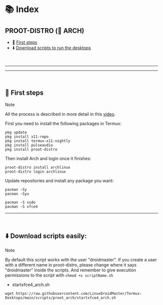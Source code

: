 # 📚 Index

## PROOT-DISTRO (🔼 ARCH)
* 🏁 [First steps](#first-steps-arch)
* ⬇️ [Download scripts to run the desktops](#easy-download-arch)

<br>

---  
---  

<br>

## 🏁 First steps <a name=first-steps-arch></a>
> [!NOTE]  
> All the process is described in more detail in this [video](https://www.youtube.com/watch?v=21yeQ1yMI0o).

First you need to install the following packages in Termux: 
```
pkg update
pkg install x11-repo
pkg install termux-x11-nightly
pkg install pulseaudio
pkg install proot-distro
```

Then install Arch and login once it finishes: 
```
proot-distro install archlinux
proot-distro login archlinux
```

Update repositories and install any package you want: 
```
pacman -Sy
pacman -Syu

pacman -S sudo
pacman -S xfce4
```

---  
<br>

## ⬇️ Download scripts easily: <a name=easy-download-arch></a> 

> [!NOTE]  
> By default this script works with the user "droidmaster". If you create a user with a different name in proot-distro, please change where it says "droidmaster" inside the scripts. And remember to give execution permissions to the script with `chmod +x scriptName.sh`

* startxfce4_arch.sh
```
wget https://raw.githubusercontent.com/LinuxDroidMaster/Termux-Desktops/main/scripts/proot_arch/startxfce4_arch.sh
```
